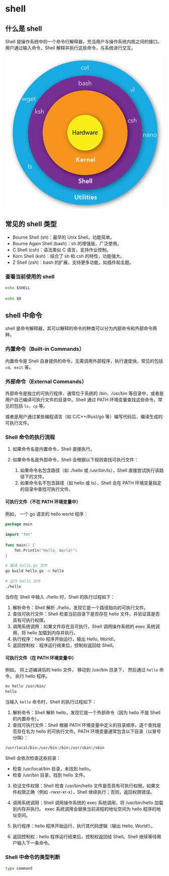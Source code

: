 # shell

## 什么是 shell

Shell 是操作系统中的一个命令行解释器，充当用户与操作系统内核之间的接口。用户通过输入命令，Shell 解释并执行这些命令，与系统进行交互。

![shell层级结构图](./img/shell.png)

## 常见的 shell 类型

- Bourne Shell (sh)：最早的 Unix Shell，功能简单。
- Bourne Again Shell (bash)：sh 的增强版，广泛使用。
- C Shell (csh)：语法类似 C 语言，支持作业控制。
- Korn Shell (ksh)：结合了 sh 和 csh 的特性，功能强大。
- Z Shell (zsh)：bash 的扩展，支持更多功能，如插件和主题。

### 查看当前使用的 shell

```bash
echo $SHELL

echo $0
```

## shell 中命令

shell 是命令解释器，其可以解释的命令的种类可以分为内部命令和外部命令两种。

### 内置命令（Built-in Commands）

内置命令是 Shell 自身提供的命令，无需调用外部程序，执行速度快。常见的包括 `cd`、`exit` 等。

### 外部命令（External Commands）

外部命令是独立的可执行程序，通常位于系统的 /bin、/usr/bin 等目录中，或者是用户自己编译可执行文件的目录中。Shell 通过 PATH 环境变量查找这些命令。常见的包括 `ls`、`cp` 等。

或者是用户通过某些编程语言（如 C/C++/Rust/go 等）编写代码后，编译生成的可执行文件。

### Shell 命令的执行流程

1. 如果命令名是内置命令，Shell 直接执行。

2. 如果命令名是外部命令，Shell 会根据以下规则查找可执行文件：
   1. 如果命令名包含路径（如 ./hello 或 /usr/bin/ls），Shell 直接尝试执行该路径下的文件。
   2. 如果命令名不包含路径（如 hello 或 ls），Shell 会在 PATH 环境变量指定的目录中查找可执行文件。

#### 可执行文件（不在 PATH 环境变量中）

例如， 一个 go 语言的 hello world 程序：

```go
package main

import "fmt"

func main() {
	fmt.Println("Hello, World!")
}
```

```bash
# 编译 hello.go 文件
go build hello.go -o hello

# 运行 hello 文件
./hello
```

当你在 Shell 中输入 ./hello 时，Shell 的执行过程如下：

1. 解析命令：Shell 解析 ./hello，发现它是一个路径指向的可执行文件。
2. 查找可执行文件：Shell 检查当前目录下是否存在 hello 文件，并验证其是否具有可执行权限。
3. 调用系统调用：如果文件存在且可执行，Shell 调用操作系统的 exec 系统调用，将 hello 加载到内存并执行。
4. 执行程序：hello 程序开始运行，输出 Hello, World!。
5. 返回控制权：程序运行结束后，控制权返回给 Shell。

#### 可执行文件（在 PATH 环境变量中）

例如， 将上述编译后的 hello 文件， 移动到 /usr/bin 目录下， 然后通过 `hello` 命令， 执行 hello 程序。

```bash
mv hello /usr/bin/
hello
```

当输入 `hello` 命令时，Shell 的执行过程如下：

1. 解析命令：Shell 解析 hello，发现它是一个外部命令（因为 hello 不是 Shell 的内置命令）。
2. 查找可执行文件：Shell 根据 PATH 环境变量中定义的目录顺序，逐个查找是否存在名为 hello 的可执行文件。PATH 环境变量通常包含以下目录（以冒号分隔）：

```bash
/usr/local/bin:/usr/bin:/bin:/usr/sbin:/sbin
```

Shell 会依次检查这些目录：
- 检查 /usr/local/bin 目录，未找到 hello。
- 检查 /usr/bin 目录，找到 hello 文件。

3. 验证文件权限：Shell 检查 /usr/bin/hello 文件是否具有可执行权限。如果文件权限正确（例如 -rwxr-xr-x），Shell 继续执行；否则，返回权限错误。

4. 调用系统调用：Shell 调用操作系统的 exec 系统调用，将 /usr/bin/hello 加载到内存并执行。
exec 系统调用会替换当前进程的地址空间为 hello 程序的地址空间。

1. 执行程序：hello 程序开始运行，执行其代码逻辑（输出 Hello, World!）。

2. 返回控制权：hello 程序运行结束后，控制权返回给 Shell。Shell 继续等待用户输入下一条命令。

### Shell 中命令的类型判断

```bash
type command
```
